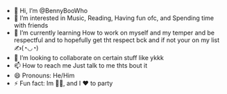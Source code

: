 - 👋 Hi, I’m @BennyBooWho
- 👀 I’m interested in Music, Reading, Having fun ofc, and Spending time with friends
- 🌱 I’m currently learning How to work on myself and my temper and be respectful and to hopefully get tht respect bck and if not your on my list ✍️(◔◡◔)
- 💞️ I’m looking to collaborate on certain stuff like ykkk 
- 📫 How to reach me Just talk to me thts bout it
- 😄 Pronouns: He/Him
- ⚡ Fun fact: Im 🌈🌈, and I ❤️ to party 

<!---
BennyBooWho/BennyBooWho is a ✨ special ✨ repository because its `README.md` (this file) appears on your GitHub profile.
You can click the Preview link to take a look at your changes.
--->
